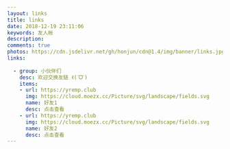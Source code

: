 ```yaml
---
layout: links
title: links
date: 2018-12-19 23:11:06
keywords: 友人帐
description: 
comments: true
photos: https://cdn.jsdelivr.net/gh/honjun/cdn@1.4/img/banner/links.jpg
links:
 
  - group: 小伙伴们
    desc: 欢迎交换友链 ꉂ(ˊᗜˋ)
    items:
    - url: https://yremp.club
      img: https://cloud.moezx.cc/Picture/svg/landscape/fields.svg
      name: 好友1
      desc: 点击查看
    - url: https://yremp.club
      img: https://cloud.moezx.cc/Picture/svg/landscape/fields.svg
      name: 好友2
      desc: 点击查看
---
```

